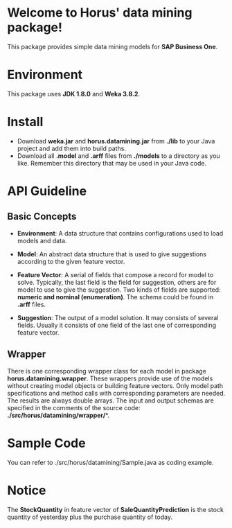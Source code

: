 # Welcome to Horus' data mining package!

This package provides simple data mining models for **SAP Business One**.

# Environment
This package uses **JDK 1.8.0** and **Weka 3.8.2**.

# Install

 - Download **weka.jar** and **horus.datamining.jar** from **./lib** to your Java project and add them into build paths.
 - Download all **.model** and **.arff** files from **./models** to a directory as you like. Remember this directory that may be used in your Java code.
 
 # API Guideline
 ## Basic Concepts
 
 - **Environment**: A data structure that contains configurations used to load models and data.
 
 - **Model**: An abstract data structure that is used to give suggestions according to the given feature vector.
 
 - **Feature Vector**: A serial of fields that compose a record for model to solve. Typically, the last field is the field for suggestion, others are for model to use to give the suggestion. Two kinds of fields are supported: **numeric and nominal (enumeration)**. The schema could be found in **.arff** files.
 
 - **Suggestion**: The output of a model solution. It may consists of several fields. Usually it consists of one field of the last one of corresponding feature vector.

## Wrapper
There is one corresponding wrapper class for each model in package **horus.datamining.wrapper**. These wrappers provide use of the models without creating model objects or building feature vectors. Only model path specifications and method calls with corresponding parameters are needed. The results are always double arrays. The input and output schemas are specified in the comments of the source code: **./src/horus/datamining/wrapper/***.

# Sample Code
You can refer to ./src/horus/datamining/Sample.java as coding example.

# Notice

The **StockQuantity** in feature vector of **SaleQuantityPrediction** is the stock quantity of yesterday plus the purchase quantity of today.